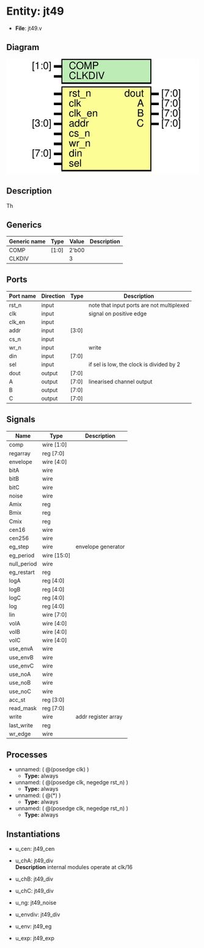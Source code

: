 # Entity: jt49

- **File**: jt49.v
## Diagram

![Diagram](jt49.svg "Diagram")
## Description

  Th

## Generics

| Generic name | Type  | Value | Description |
| ------------ | ----- | ----- | ----------- |
| COMP         | [1:0] | 2'b00 |             |
| CLKDIV       |       | 3     |             |
## Ports

| Port name | Direction | Type  | Description                                |
| --------- | --------- | ----- | ------------------------------------------ |
| rst_n     | input     |       |  note that input ports are not multiplexed |
| clk       | input     |       | signal on positive edge                    |
| clk_en    | input     |       |                                            |
| addr      | input     | [3:0] |                                            |
| cs_n      | input     |       |                                            |
| wr_n      | input     |       | write                                      |
| din       | input     | [7:0] |                                            |
| sel       | input     |       | if sel is low, the clock is divided by 2   |
| dout      | output    | [7:0] |                                            |
| A         | output    | [7:0] | linearised channel output                  |
| B         | output    | [7:0] |                                            |
| C         | output    | [7:0] |                                            |
## Signals

| Name        | Type        | Description            |
| ----------- | ----------- | ---------------------- |
| comp        | wire [1:0]  |                        |
| regarray    | reg [7:0]   |                        |
| envelope    | wire [4:0]  |                        |
| bitA        | wire        |                        |
| bitB        | wire        |                        |
| bitC        | wire        |                        |
| noise       | wire        |                        |
| Amix        | reg         |                        |
| Bmix        | reg         |                        |
| Cmix        | reg         |                        |
| cen16       | wire        |                        |
| cen256      | wire        |                        |
| eg_step     | wire        |  envelope generator    |
| eg_period   | wire [15:0] |                        |
| null_period | wire        |                        |
| eg_restart  | reg         |                        |
| logA        | reg  [4:0]  |                        |
| logB        | reg  [4:0]  |                        |
| logC        | reg  [4:0]  |                        |
| log         | reg  [4:0]  |                        |
| lin         | wire [7:0]  |                        |
| volA        | wire [4:0]  |                        |
| volB        | wire [4:0]  |                        |
| volC        | wire [4:0]  |                        |
| use_envA    | wire        |                        |
| use_envB    | wire        |                        |
| use_envC    | wire        |                        |
| use_noA     | wire        |                        |
| use_noB     | wire        |                        |
| use_noC     | wire        |                        |
| acc_st      | reg [3:0]   |                        |
| read_mask   | reg [7:0]   |                        |
| write       | wire        |  addr  register array  |
| last_write  | reg         |                        |
| wr_edge     | wire        |                        |
## Processes
- unnamed: ( @(posedge clk) )
  - **Type:** always
- unnamed: ( @(posedge clk, negedge rst_n) )
  - **Type:** always
- unnamed: ( @(*) )
  - **Type:** always
- unnamed: ( @(posedge clk, negedge rst_n) )
  - **Type:** always
## Instantiations

- u_cen: jt49_cen
- u_chA: jt49_div
</br>**Description**
 internal modules operate at clk/16

- u_chB: jt49_div
- u_chC: jt49_div
- u_ng: jt49_noise
- u_envdiv: jt49_div
- u_env: jt49_eg
- u_exp: jt49_exp
